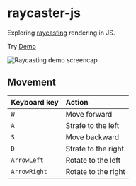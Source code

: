 # raycaster-js 
Exploring [raycasting](https://ru.wikipedia.org/wiki/Ray_casting) rendering in JS. 

Try [Demo](https://nikitapozdeev.github.io/raycaster-js/)

![Raycasting demo screencap](https://raw.github.com/nikitapozdeev/raycaster-js/master/screencap.gif)

## Movement
| Keyboard key      | Action
|:------------------|:-----------------
| `W`               | Move forward
| `A`               | Strafe to the left
| `S`               | Move backward
| `D`               | Strafe to the right
| `ArrowLeft`       | Rotate to the left
| `ArrowRight`      | Rotate to the right

